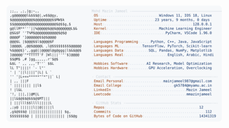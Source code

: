 <picture>
  <source srcset="https://raw.githubusercontent.com/mmazinjameel/mmazinjameel/main/dark_mode.svg?v=1754424755" media="(prefers-color-scheme: dark)">
  <img src="https://raw.githubusercontent.com/mmazinjameel/mmazinjameel/main/light_mode.svg?v=1754424755">
</picture>
